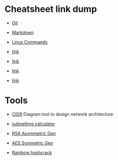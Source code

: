 # Cheatsheet link dump

- [Git](https://education.github.com/git-cheat-sheet-education.pdf)
- [Markdown](https://quickref.me/markdown.html)
- [Linux Commands](https://www.hostinger.com/tutorials/linux-commands)

- [link]()

- [link]()
- [link]()
- [link]()

# Tools

- [CIDR](https://aws.amazon.com/what-is/cidr/) Diagram tool to design network architecture  
- [subnetting calculator](https://www.calculator.net/ip-subnet-calculator.html) 

- [RSA Asymmetric Gen](https://www.javainuse.com/rsagenerator)
- [AES Symmetric Gen](https://www.javainuse.com/aesgenerator)
- [Rainbow hashcrack](https://crackstation.net/)
